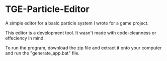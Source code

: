 # TGE-Particle-Editor
A simple editor for a basic particle system I wrote for a game project.

This editor is a development tool. It wasn't made with code-cleanness or effeciency in mind.

To run the program, download the zip file and extract it onto your computer and run the "generate_app.bat" file.
